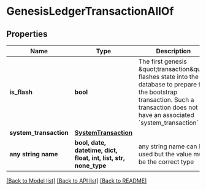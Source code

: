 # GenesisLedgerTransactionAllOf


## Properties
Name | Type | Description | Notes
------------ | ------------- | ------------- | -------------
**is_flash** | **bool** | The first genesis \&quot;transaction\&quot; flashes state into the database to prepare for the bootstrap transaction. Such a transaction does not have an associated &#x60;system_transaction&#x60;  | 
**system_transaction** | [**SystemTransaction**](SystemTransaction.md) |  | [optional] 
**any string name** | **bool, date, datetime, dict, float, int, list, str, none_type** | any string name can be used but the value must be the correct type | [optional]

[[Back to Model list]](../README.md#documentation-for-models) [[Back to API list]](../README.md#documentation-for-api-endpoints) [[Back to README]](../README.md)


